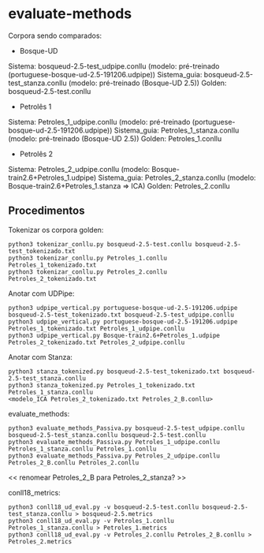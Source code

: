 # evaluate-methods

Corpora sendo comparados:

* Bosque-UD

Sistema: bosqueud-2.5-test_udpipe.conllu (modelo: pré-treinado (portuguese-bosque-ud-2.5-191206.udpipe))
Sistema_guia: bosqueud-2.5-test_stanza.conllu (modelo: pré-treinado (Bosque-UD 2.5))
Golden: bosqueud-2.5-test.conllu

* Petrolês 1

Sistema: Petroles_1_udpipe.conllu (modelo: pré-treinado (portuguese-bosque-ud-2.5-191206.udpipe))
Sistema_guia: Petroles_1_stanza.conllu (modelo: pré-treinado (Bosque-UD 2.5))
Golden: Petroles_1.conllu

* Petrolês 2

Sistema: Petroles_2_udpipe.conllu (modelo: Bosque-train2.6+Petroles_1.udpipe)
Sistema_guia: Petroles_2_stanza.conllu (modelo: Bosque-train2.6+Petroles_1.stanza => ICA)
Golden: Petroles_2.conllu

## Procedimentos

Tokenizar os corpora golden:

```
python3 tokenizar_conllu.py bosqueud-2.5-test.conllu bosqueud-2.5-test_tokenizado.txt
python3 tokenizar_conllu.py Petroles_1.conllu Petroles_1_tokenizado.txt
python3 tokenizar_conllu.py Petroles_2.conllu Petroles_2_tokenizado.txt
```

Anotar com UDPipe:

```
python3 udpipe_vertical.py portuguese-bosque-ud-2.5-191206.udpipe bosqueud-2.5-test_tokenizado.txt bosqueud-2.5-test_udpipe.conllu
python3 udpipe_vertical.py portuguese-bosque-ud-2.5-191206.udpipe Petroles_1_tokenizado.txt Petroles_1_udpipe.conllu
python3 udpipe_vertical.py Bosque-train2.6+Petroles_1.udpipe Petroles_2_tokenizado.txt Petroles_2_udpipe.conllu
```

Anotar com Stanza:

```
python3 stanza_tokenized.py bosqueud-2.5-test_tokenizado.txt bosqueud-2.5-test_stanza.conllu
python3 stanza_tokenized.py Petroles_1_tokenizado.txt Petroles_1_stanza.conllu
<modelo_ICA Petroles_2_tokenizado.txt Petroles_2_B.conllu>
```

evaluate_methods:

```
python3 evaluate_methods_Passiva.py bosqueud-2.5-test_udpipe.conllu bosqueud-2.5-test_stanza.conllu bosqueud-2.5-test.conllu
python3 evaluate_methods_Passiva.py Petroles_1_udpipe.conllu Petroles_1_stanza.conllu Petroles_1.conllu
python3 evaluate_methods_Passiva.py Petroles_2_udpipe.conllu Petroles_2_B.conllu Petroles_2.conllu
```

<< renomear Petroles_2_B para Petroles_2_stanza? >>

conll18_metrics:

```
python3 conll18_ud_eval.py -v bosqueud-2.5-test.conllu bosqueud-2.5-test_stanza.conllu > bosqueud-2.5.metrics
python3 conll18_ud_eval.py -v Petroles_1.conllu Petroles_1_stanza.conllu > Petroles_1.metrics
python3 conll18_ud_eval.py -v Petroles_2.conllu Petroles_2_B.conllu > Petroles_2.metrics
```


